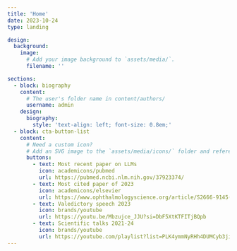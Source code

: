 ```yaml
---
title: 'Home'
date: 2023-10-24
type: landing

design:
  background:
    image:
      # Add your image background to `assets/media/`.
      filename: ''

sections:
  - block: biography
    content:
      # The user's folder name in content/authors/
      username: admin
    design:
      biography:
        style: 'text-align: left; font-size: 0.8em;'
  - block: cta-button-list
    content:
      # Need a custom icon?
      # Add an SVG image to the `assets/media/icons/` folder and reference it in the `icon` field below
      buttons:
        - text: Most recent paper on LLMs
          icon: academicons/pubmed
          url: https://pubmed.ncbi.nlm.nih.gov/37923374/
        - text: Most cited paper of 2023
          icon: academicons/elsevier
          url: https://www.ophthalmologyscience.org/article/S2666-9145(23)00056-8/fulltext
        - text: Valedictory speech 2023
          icon: brands/youtube
          url: https://youtu.be/Mbzujce_JJU?si=DbF5XtKTFITjBQpb
        - text: Scientific talks 2021-24
          icon: brands/youtube
          url: https://youtube.com/playlist?list=PLK4ymmNyRHh4DUMCyb3jiMN1QmFrfUENl&si=cEfenGsUdUpsrrcI
---
```

